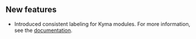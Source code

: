 
## New features
- Introduced consistent labeling for Kyma modules. For more information, see the [documentation](https://github.com/kyma-project/api-gateway/blob/main/docs/user/00-10-overview-api-gateway-controller.md#labeling-resources).
